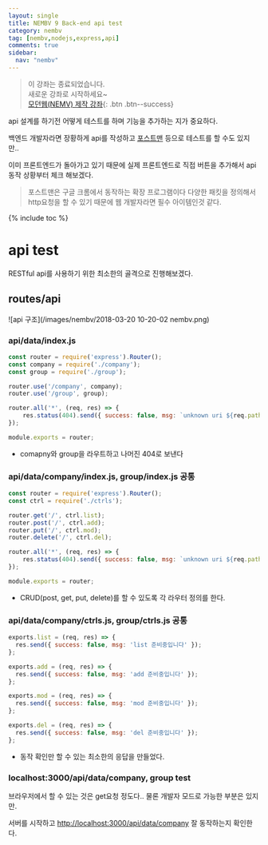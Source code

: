 ```yaml
---
layout: single
title: NEMBV 9 Back-end api test
category: nembv
tag: [nembv,nodejs,express,api]
comments: true
sidebar:
  nav: "nembv"
---
```


> 이 강좌는 종료되었습니다.  
새로운 강좌로 시작하세요~  
[모던웹(NEMV) 제작 강좌](/nemv/){: .btn .btn--success}  

api 설계를 하기전 어떻게 테스트를 하며 기능을 추가하는 지가 중요하다.

백엔드 개발자라면 장황하게 api를 작성하고 [포스트맨](https://chrome.google.com/webstore/detail/postman/fhbjgbiflinjbdggehcddcbncdddomop) 등으로 테스트를 할 수도 있지만..

이미 프론트엔드가 돌아가고 있기 때문에 실제 프론트엔드로 직접 버튼을 추가해서 api 동작 상황부터 체크 해보겠다. 

> 포스트맨은 구글 크롬에서 동작하는 확장 프로그램이다 다양한 패킷을 정의해서 http요청을 할 수 있기 때문에 웹 개발자라면 필수 아이템인것 같다.

{% include toc %}

# api test
RESTful api를 사용하기 위한 최소한의 골격으로 진행해보겠다.

## routes/api
![api 구조](/images/nembv/2018-03-20 10-20-02 nembv.png)

### api/data/index.js
```javascript
const router = require('express').Router();
const company = require('./company');
const group = require('./group');

router.use('/company', company);
router.use('/group', group);

router.all('*', (req, res) => {
    res.status(404).send({ success: false, msg: `unknown uri ${req.path}` });
});

module.exports = router;
```

- comapny와 group을 라우트하고 나머진 404로 보낸다

### api/data/company/index.js, group/index.js 공통
```javascript
const router = require('express').Router();
const ctrl = require('./ctrls');

router.get('/', ctrl.list);
router.post('/', ctrl.add);
router.put('/', ctrl.mod);
router.delete('/', ctrl.del);

router.all('*', (req, res) => {
    res.status(404).send({ success: false, msg: `unknown uri ${req.path}` });
});

module.exports = router;
```

- CRUD(post, get, put, delete)를 할 수 있도록 각 라우터 정의를 한다.

### api/data/company/ctrls.js, group/ctrls.js 공통
```javascript
exports.list = (req, res) => {
  res.send({ success: false, msg: 'list 준비중입니다' });
};

exports.add = (req, res) => {
  res.send({ success: false, msg: 'add 준비중입니다' });
};

exports.mod = (req, res) => {
  res.send({ success: false, msg: 'mod 준비중입니다' });
};

exports.del = (req, res) => {
  res.send({ success: false, msg: 'del 준비중입니다' });
};
```

- 동작 확인만 할 수 있는 최소한의 응답을 만들었다.

### localhost:3000/api/data/company, group test

브라우저에서 할 수 있는 것은 get요청 정도다.. 물론 개발자 모드로 가능한 부분은 있지만.

서버를 시작하고 [http://localhost:3000/api/data/company](http://localhost:3000/api/data/company) 잘 동작하는지 확인한다.
 
